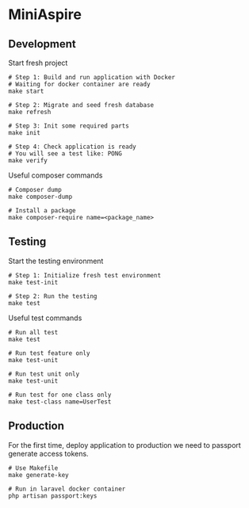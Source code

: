 # MiniAspire

## Development

Start fresh project

```shell
# Step 1: Build and run application with Docker
# Waiting for docker container are ready
make start

# Step 2: Migrate and seed fresh database
make refresh

# Step 3: Init some required parts
make init

# Step 4: Check application is ready
# You will see a test like: PONG
make verify
```

Useful composer commands

```shell
# Composer dump
make composer-dump

# Install a package
make composer-require name=<package_name>
```

## Testing

Start the testing environment

```shell
# Step 1: Initialize fresh test environment
make test-init

# Step 2: Run the testing
make test
```

Useful test commands

```shell
# Run all test 
make test

# Run test feature only
make test-unit

# Run test unit only
make test-unit

# Run test for one class only
make test-class name=UserTest
```

## Production

For the first time, deploy application to production we need to passport generate access tokens.

```shell
# Use Makefile
make generate-key

# Run in laravel docker container
php artisan passport:keys
```